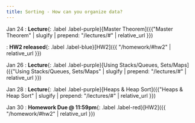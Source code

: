 ```yaml
---
title: Sorting - How can you organize data?
---
```


Jan 24
: **Lecture**{: .label .label-purple}[Master Theorem]({{"Master Theorem" | slugify | prepend: "/lectures/#" | relative_url }})

: **HW2 released**{: .label .label-blue}[HW2]({{ "/homework/#hw2" | relative_url }})

Jan 26
: **Lecture**{: .label .label-purple}[Using Stacks/Queues, Sets/Maps]({{"Using Stacks/Queues, Sets/Maps" | slugify | prepend: "/lectures/#" | relative_url }})


Jan 28
: **Lecture**{: .label .label-purple}[Heaps & Heap Sort]({{"Heaps & Heap Sort" | slugify | prepend: "/lectures/#" | relative_url }})


Jan 30
: **Homework Due @ 11:59pm**{: .label .label-red}[HW2]({{ "/homework/#hw2" | relative_url }})
